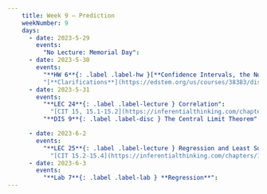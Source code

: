 ```yaml
---
    title: Week 9 – Prediction
    weekNumber: 9
    days:
      - date: 2023-5-29
        events:
          "No Lecture: Memorial Day":
      - date: 2023-5-30
        events:
          "**HW 6**{: .label .label-hw }[**Confidence Intervals, the Normal Distribution, and the CLT**](http://datahub.ucsd.edu/user-redirect/git-sync?repo=https://github.com/dsc-courses/dsc10-2023-sp&subPath=homeworks/hw06-new/hw06-new.ipynb)":
          "[**Clarifications**](https://edstem.org/us/courses/38383/discussion/3155998)"
      - date: 2023-5-31
        events:
          "**LEC 24**{: .label .label-lecture } Correlation":
            "[CIT 15, 15.1-15.2](https://inferentialthinking.com/chapters/15/Prediction.html)"
          "**DIS 9**{: .label .label-disc } The Central Limit Theorem":

      - date: 2023-6-2
        events:
          "**LEC 25**{: .label .label-lecture } Regression and Least Squares":
            "[CIT 15.2-15.4](https://inferentialthinking.com/chapters/15/2/Regression_Line.html)"
      - date: 2023-6-3
        events:
          "**Lab 7**{: .label .label-lab } **Regression**":
---
```

